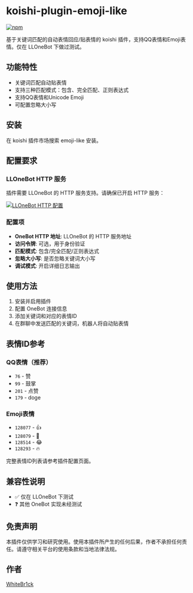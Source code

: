 # koishi-plugin-emoji-like

[![npm](https://img.shields.io/npm/v/koishi-plugin-emoji-like?style=flat-square)](https://www.npmjs.com/package/koishi-plugin-emoji-like)

基于关键词匹配的自动表情回应/贴表情的 koishi 插件，支持QQ表情和Emoji表情。仅在 LLOneBot 下做过测试。

## 功能特性

- 关键词匹配自动贴表情
- 支持三种匹配模式：包含、完全匹配、正则表达式
- 支持QQ表情和Unicode Emoji
- 可配置忽略大小写

## 安装

在 koishi 插件市场搜索 emoji-like 安装。

## 配置要求

### LLOneBot HTTP 服务

插件需要 LLOneBot 的 HTTP 服务支持。请确保已开启 HTTP 服务：

[![LLOneBot HTTP 配置](https://i.postimg.cc/BZcvKQdc/1.png)](https://postimg.cc/pyrxNxVp)

### 配置项

- **OneBot HTTP 地址**: LLOneBot 的 HTTP 服务地址
- **访问令牌**: 可选，用于身份验证
- **匹配模式**: 包含/完全匹配/正则表达式
- **忽略大小写**: 是否忽略关键词大小写
- **调试模式**: 开启详细日志输出

## 使用方法

1. 安装并启用插件
2. 配置 OneBot 连接信息
3. 添加关键词和对应的表情ID
4. 在群聊中发送匹配的关键词，机器人将自动贴表情

## 表情ID参考

### QQ表情（推荐）
- `76` - 赞
- `99` - 鼓掌
- `201` - 点赞
- `179` - doge

### Emoji表情
- `128077` - 👍
- `128079` - 👏
- `128514` - 😂
- `128293` - 🔥

完整表情ID列表请参考插件配置页面。

## 兼容性说明

- ✅ 仅在 LLOneBot 下测试
- ❓ 其他 OneBot 实现未经测试

## 免责声明

本插件仅供学习和研究使用。使用本插件所产生的任何后果，作者不承担任何责任。请遵守相关平台的使用条款和当地法律法规。

## 作者

[WhiteBr1ck](https://github.com/WhiteBr1ck)
